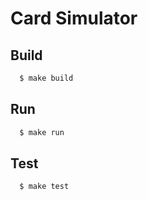 # Card Simulator

## Build
```sh
  $ make build
```

## Run
```sh
  $ make run
```

## Test
```sh
  $ make test
```
